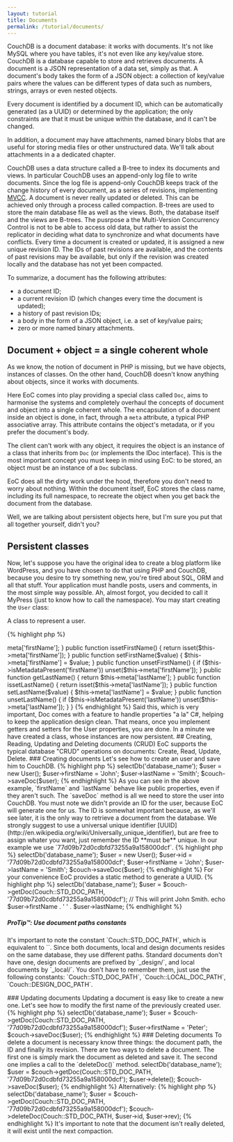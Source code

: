 ```yaml
---
layout: tutorial
title: Documents
permalink: /tutorial/documents/
---
```


CouchDB is a document database: it works with documents. It's not like MySQL where you have tables, it's not even like 
any key/value store. CouchDB is a database capable to store and retrieves documents. A document is a JSON representation 
of a data set, simply as that. A document's body takes the form of a JSON object: a collection of key/value pairs where 
the values can be different types of data such as numbers, strings, arrays or even nested objects.
 
Every document is identified by a document ID, which can be automatically generated (as a UUID) or determined by the 
application; the only constraints are that it must be unique within the database, and it can't be changed.
 
In addition, a document may have attachments, named binary blobs that are useful for storing media files or 
other unstructured data. We'll talk about attachments in a a dedicated chapter.

CouchDB uses a data structure called a B-tree to index its documents and views. In particular CouchDB uses an append-only
log file to write documents. Since the log file is append-only CouchDB keeps track of the change history of every document, 
as a series of revisions, implementing [MVCC](http://en.wikipedia.org/wiki/Multiversion_concurrency_control).
A document is never really updated or deleted. This can be achieved only through a process called compaction.
B-trees are used to store the main database file as well as the views. Both, the database itself and the views are B-trees.
The pusrpose a the Multi-Version Concurrency Control is not to be able to access old data, but rather to assist the 
replicator in deciding what data to synchronize and what documents have conflicts. Every time a document is created or 
updated, it is assigned a new unique revision ID. The IDs of past revisions are available, and the contents of past 
revisions may be available, but only if the revision was created locally and the database has not yet been compacted.

To summarize, a document has the following attributes:

- a document ID;
- a current revision ID (which changes every time the document is updated);
- a history of past revision IDs;
- a body in the form of a JSON object, i.e. a set of key/value pairs;
- zero or more named binary attachments.

## Document + object = a single coherent whole

As we know, the notion of document in PHP is missing, but we have objects, instances of classes. On the other hand, 
CouchDB doesn't know anything about objects, since it works with documents.

Here EoC comes into play providing a special class called `Doc`, aims to harmonise the systems and completely overhaul 
the concepts of document and object into a single coherent whole.
The encapsulation of a document inside an object is done, in fact, through a `meta` attribute, a typical PHP 
associative array. This attribute contains the object's metadata, or if you prefer the document's body.
 
The client can't work with any object, it requires the object is an instance of a class that inherits from 
`Doc` (or implements the IDoc interface). This is the most important concept you must keep in 
mind using EoC: to be stored, an object must be an instance of a `Doc` subclass.

EoC does all the dirty work under the hood, therefore you don't need to worry about nothing. Within the 
document itself, EoC stores the class name, including its full namespace, to recreate the object when you get 
back the document from the database.

Well, we are talking about persistent objects here, but I'm sure you put that all together yourself, didn't you?

## Persistent classes

Now, let's suppose you have the original idea to create a blog platform like WordPress, and you have chosen to do that 
using PHP and CouchDB, because you desire to try something new, you're tired about SQL, ORM and all that stuff. 
Your application must handle posts, users and comments, in the most simple way possible. Ah, almost forgot, you decided 
to call it MyPress (just to know how to call the namespace). You may start creating the `User` class:

A class to represent a user.

{% highlight php %}
<?php

namespace MyPress;

class User {
}
{% endhighlight %}

There are two ways for adding persistence to the above class. The most simple one, that should be normally used, is to 
inherit every class from the superclass Doc. Sometimes you have to deal with the fact that PHP doesn't support multiple 
inheritance: this happens when a class, having already an ancestor, can't extend Doc. To handle a situation like this,
EoC provides a trait, called TDoc, which implements every single method of the IDoc interface. That's all you need.

### Inheriting from Doc

This is the most simple case, just extends Doc class.

{% highlight php %}
<?php

namespace MyPress;

use EoC\Doc\Doc;

class User extends Doc {
}
{% endhighlight %}

### Implementing the IDoc interface using the TDoc trait

Since `User` inherits from `Person`, and PHP doesn't support multiple inheritance, let's implements IDoc interface, using 
TDoc trait.

{% highlight php %}
<?php

namespace MyPress;

use EoC\Doc\IDoc;
use EoC\Doc\TDoc;

class User extends Person implements IDoc {
  use TDoc;
}
{% endhighlight %}

## Document's properties

Our class still doesn't have any property. At least, an user will have a first name and a last name, so let's add 
getters and setters for these properties. It's important to note here, we don't use any protected members, on the 
contrary methods relay on the `meta` array. Elephant on Couch just care about this array. Every single key/value inside 
the array will be stored, while the other private or protected members are not taken into account, never.

{% highlight php %}
<?php

namespace MyPress;

use EoC\Doc\Doc;

class User extends Doc {

  public function getFirstName() {
    return $this->meta['firstName'];
  }

  public function issetFirstName() {
    return isset($this->meta['firstName']);
  }

  public function setFirstName($value) {
    $this->meta['firstName'] = $value;
  }

  public function unsetFirstName() {
    if ($this->isMetadataPresent('firstName'))
      unset($this->meta['firstName']);
  }

  public function getLastName() {
    return $this->meta['lastName'];
  }

  public function issetLastName() {
    return isset($this->meta['lastName']);
  }

  public function setLastName($value) {
    $this->meta['lastName'] = $value;
  }

  public function unsetLastName() {
    if ($this->isMetadataPresent('lastName'))
      unset($this->meta['lastName']);
  }

}
{% endhighlight %}

Said this, which is very important, Doc comes with a feature to handle properties "a la" C#, helping to keep the 
application design clean. That means, once you implement getters and setters for the User properties, you are done.
In a minute we have created a class, whose instances are now persistent.

## Creating, Reading, Updating and Deleting documents (CRUD)

EoC supports the typical database "CRUD" operations on documents: Create, Read, Update, Delete.

### Creating documents

Let's see how to create an user and save him to CouchDB.

{% highlight php %}
<?php

namespace MyPress;

use EoC\Couch;
use EoC\Adapter;

$couch = new Couch(new Adapter\CurlAdapter('127.0.0.1:5984', 'username', 'password'));
$couch->selectDb('database_name');

$user = new User();
$user->firstName = 'John';
$user->lastName = 'Smith';

$couch->saveDoc($user);
{% endhighlight %}

As you can see in the above example, `firstName` and `lastName` behave like public properties, even if they aren't such. 
The `saveDoc` method is all we need to store the user into CouchDB.

You must note we didn't provide an ID for the user, because EoC will generate one for us. The ID is somewhat important 
because, as we'll see later, it is the only way to retrieve a document from the database. We strongly suggest to use 
a universal unique identifier [UUID](http://en.wikipedia.org/wiki/Universally_unique_identifier), but are free to 
assign whater you want, just remember the ID **must be** unique. In our example we use `77d09b72d0cdbfd73255a9a158000dcf`.  

{% highlight php %}
<?php

namespace MyPress;

use EoC\Couch;
use EoC\Adapter;

$couch = new Couch(new Adapter\CurlAdapter('127.0.0.1:5984', 'username', 'password'));
$couch->selectDb('database_name');

$user = new User();
$user->id = '77d09b72d0cdbfd73255a9a158000dcf';
$user->firstName = 'John';
$user->lastName = 'Smith';

$couch->saveDoc($user);
{% endhighlight %}

For your convenience EoC provides a static method to generate a UUID. 

{% highlight php %}
<?php

use EoC\Generator\UUID;

$uuid = UUID::generate(UUID::UUID_RANDOM, UUID::FMT_STRING);
{% endhighlight %}

### Reading documents

In the example above we created an user instance that we stored into CouchDB. Let's see how we can retrieve the same 
user from the database, using `77d09b72d0cdbfd73255a9a158000dcf`, the ID we previously assigned.

{% highlight php %}
<?php

namespace MyPress;

use EoC\Couch;
use EoC\Adapter;

$couch = new Couch(new Adapter\CurlAdapter('127.0.0.1:5984', 'username', 'password'));
$couch->selectDb('database_name');

$user = $couch->getDoc(Couch::STD_DOC_PATH, '77d09b72d0cdbfd73255a9a158000dcf');

// This will print John Smith.
echo $user->firstName . ' ' . $user->lastName;
{% endhighlight %}

<div class="note">
  <h5>ProTip™: Use document paths constants</h5>
  <p>
    It's important to note the constant `Couch::STD_DOC_PATH`, which is equivalent to ``. Since both documents, local and 
    design documents resides on the same database, they use different paths. Standard documents don't have one, design 
    documents are prefixed by `_design/`, and local documents by `_local/`. You don't have to remember them, just use the 
    following constants: `Couch::STD_DOC_PATH`, `Couch::LOCAL_DOC_PATH`, `Couch::DESIGN_DOC_PATH`.
  </p>
</div>

### Updating documents

Updating a document is easy like to create a new one. Let's see how to modify the first name of the previously created user.

{% highlight php %}
<?php

namespace MyPress;

use EoC\Couch;
use EoC\Adapter;

$couch = new Couch(new Adapter\CurlAdapter('127.0.0.1:5984', 'username', 'password'));
$couch->selectDb('database_name');

$user = $couch->getDoc(Couch::STD_DOC_PATH, '77d09b72d0cdbfd73255a9a158000dcf');
$user->firstName = 'Peter';

$couch->saveDoc($user);
{% endhighlight %}

### Deleting documents

To delete a document is necessary know three things: the document path, the ID and finally its revision.
There are two ways to delete a document. The first one is simply mark the document as deleted and save it. The second 
one implies a call to the `deleteDoc()` method.

<?php

namespace MyPress;

use EoC\Couch;
use EoC\Adapter;

$couch = new Couch(new Adapter\CurlAdapter('127.0.0.1:5984', 'username', 'password'));
$couch->selectDb('database_name');

$user = $couch->getDoc(Couch::STD_DOC_PATH, '77d09b72d0cdbfd73255a9a158000dcf');
$user->delete();

$couch->saveDoc($user);
{% endhighlight %}

Alternatively:

{% highlight php %}
<?php

namespace MyPress;

use EoC\Couch;
use EoC\Adapter;

$couch = new Couch(new Adapter\CurlAdapter('127.0.0.1:5984', 'username', 'password'));
$couch->selectDb('database_name');

$user = $couch->getDoc(Couch::STD_DOC_PATH, '77d09b72d0cdbfd73255a9a158000dcf');

$couch->deleteDoc(Couch::STD_DOC_PATH, $user->id, $user->rev);
{% endhighlight %}

It's important to note that the document isn't really deleted, it will exist until the next compaction.